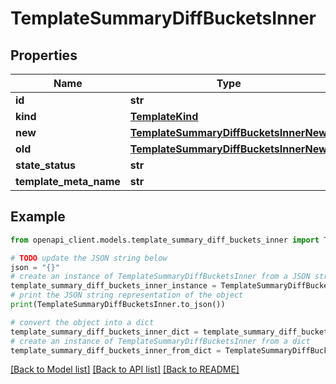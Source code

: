 # TemplateSummaryDiffBucketsInner


## Properties

Name | Type | Description | Notes
------------ | ------------- | ------------- | -------------
**id** | **str** |  | [optional] 
**kind** | [**TemplateKind**](TemplateKind.md) |  | [optional] 
**new** | [**TemplateSummaryDiffBucketsInnerNew**](TemplateSummaryDiffBucketsInnerNew.md) |  | [optional] 
**old** | [**TemplateSummaryDiffBucketsInnerNew**](TemplateSummaryDiffBucketsInnerNew.md) |  | [optional] 
**state_status** | **str** |  | [optional] 
**template_meta_name** | **str** |  | [optional] 

## Example

```python
from openapi_client.models.template_summary_diff_buckets_inner import TemplateSummaryDiffBucketsInner

# TODO update the JSON string below
json = "{}"
# create an instance of TemplateSummaryDiffBucketsInner from a JSON string
template_summary_diff_buckets_inner_instance = TemplateSummaryDiffBucketsInner.from_json(json)
# print the JSON string representation of the object
print(TemplateSummaryDiffBucketsInner.to_json())

# convert the object into a dict
template_summary_diff_buckets_inner_dict = template_summary_diff_buckets_inner_instance.to_dict()
# create an instance of TemplateSummaryDiffBucketsInner from a dict
template_summary_diff_buckets_inner_from_dict = TemplateSummaryDiffBucketsInner.from_dict(template_summary_diff_buckets_inner_dict)
```
[[Back to Model list]](../README.md#documentation-for-models) [[Back to API list]](../README.md#documentation-for-api-endpoints) [[Back to README]](../README.md)


